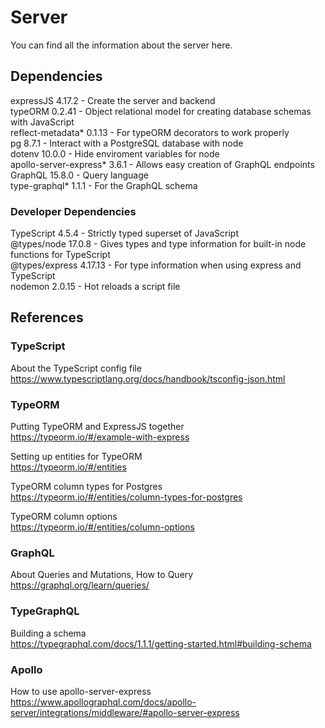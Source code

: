 # Server
You can find all the information about the server here.

## Dependencies
expressJS 4.17.2 - Create the server and backend  
typeORM 0.2.41 - Object relational model for creating database schemas with JavaScript  
reflect-metadata* 0.1.13 - For typeORM decorators to work properly  
pg 8.7.1 - Interact with a PostgreSQL database with node  
dotenv 10.0.0 - Hide enviroment variables for node  
apollo-server-express* 3.6.1 - Allows easy creation of GraphQL endpoints  
GraphQL 15.8.0 - Query language  
type-graphql* 1.1.1 - For the GraphQL schema  


### Developer Dependencies
TypeScript 4.5.4 - Strictly typed superset of JavaScript  
@types/node 17.0.8 - Gives types and type information for built-in node functions for TypeScript  
@types/express 4.17.13 - For type information when using express and TypeScript  
nodemon 2.0.15 - Hot reloads a script file



## References

### TypeScript

About the TypeScript config file  
https://www.typescriptlang.org/docs/handbook/tsconfig-json.html

### TypeORM

Putting TypeORM and ExpressJS together  
https://typeorm.io/#/example-with-express

Setting up entities for TypeORM  
https://typeorm.io/#/entities

TypeORM column types for Postgres  
https://typeorm.io/#/entities/column-types-for-postgres

TypeORM column options  
https://typeorm.io/#/entities/column-options

### GraphQL

About Queries and Mutations, How to Query  
https://graphql.org/learn/queries/

### TypeGraphQL

Building a schema  
https://typegraphql.com/docs/1.1.1/getting-started.html#building-schema

### Apollo

How to use apollo-server-express  
https://www.apollographql.com/docs/apollo-server/integrations/middleware/#apollo-server-express